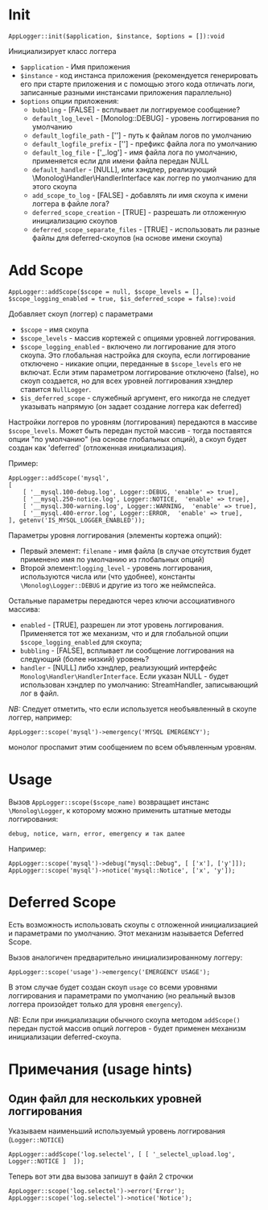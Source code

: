 # Init 

```
AppLogger::init($application, $instance, $options = []):void
```

Инициализирует класс логгера

* `$application` - Имя приложения
* `$instance` - код инстанса приложения (рекомендуется генерировать его при старте приложения и с помощью этого кода отличать логи, записанные разными инстансами приложения параллельно)
* `$options` опции приложения:
    * `bubbling` - [FALSE] - всплывает ли логгируемое сообщение?
    * `default_log_level` - [Monolog::DEBUG] - уровень логгирования по умолчанию
    * `default_logfile_path` - [''] - путь к файлам логов по умолчанию
    * `default_logfile_prefix` - [''] - префикс файла лога по умолчанию
    * `default_log_file` - ['_.log'] - имя файла лога по умолчанию, применяется если для имени файла передан NULL
    * `default_handler` - [NULL], или хэндлер, реализующий \Monolog\Handler\HandlerInterface как логгер по умолчанию для этого скоупа
    * `add_scope_to_log` - [FALSE] - добавлять ли имя скоупа к имени логгера в файле лога?
    * `deferred_scope_creation` - [TRUE] - разрешать ли отложенную инициализацию скоупов
    * `deferred_scope_separate_files` - [TRUE] - использовать ли разные файлы для deferred-скоупов (на основе имени скоупа)   

# Add Scope

```
AppLogger::addScope($scope = null, $scope_levels = [], $scope_logging_enabled = true, $is_deferred_scope = false):void
```

Добавляет скоуп (логгер) с параметрами

* `$scope` - имя скоупа
* `$scope_levels` - массив кортежей с опциями уровней логгирования. 
* `$scope_logging_enabled` - включено ли логгирование для этого скоупа. Это глобальная настройка для скоупа, если логгирование отключено - никакие опции, переданные в `$scope_levels` его не включат. Если этим параметром логгирование отключено (false), но скоуп создается, но для всех уровней логгирования хэндлер ставится `NullLogger`. 
* `$is_deferred_scope` - служебный аргумент, его никогда не следует указывать напрямую (он задает создание логгера как deferred)

Настройки логгеров по уровням (логгирования) передаются в массиве `$scope_levels`. Может быть передан пустой массив - тогда поставятся опции "по умолчанию" (на основе глобальных опций), а скоуп будет создан как 'deferred' (отложенная инициализация). 

Пример:
```
AppLogger::addScope('mysql', 
[
    [ '__mysql.100-debug.log', Logger::DEBUG, 'enable' => true],
    [ '__mysql.250-notice.log', Logger::NOTICE,  'enable' => true],
    [ '__mysql.300-warning.log', Logger::WARNING,  'enable' => true],
    [ '__mysql.400-error.log', Logger::ERROR,  'enable' => true],
], getenv('IS_MYSQL_LOGGER_ENABLED'));
```

Параметры уровня логгирования (элементы кортежа опций):
* Первый элемент: `filename` - имя файла (в случае отсутствия будет применено имя по умолчанию из глобальных опций)
* Второй элемент:`logging_level` - уровень логгирования, используются числа или (что удобнее), константы `\Monolog\Logger::DEBUG` и другие из того же неймспейса.

Остальные параметры передаются через ключи ассоциативного массива:
* `enabled` - [TRUE], разрешен ли этот уровень логгирования. Применяется тот же механизм, что и для глобальной опции `$scope_logging_enabled` для скоупа;
* `bubbling` - [FALSE], всплывает ли сообщение логгирования на следующий (более низкий) уровень?
* `handler` - [NULL] либо хэндлер, реализующий интерфейс `Monolog\Handler\HandlerInterface`. Если указан NULL - будет использован хэндлер по умолчанию: StreamHandler, записывающий лог в файл. 

*NB:* Следует отметить, что если используется необъявленный в скоупе логгер, например:
```
AppLogger::scope('mysql')->emergency('MYSQL EMERGENCY');
```
монолог проспамит этим сообщением по всем объявленным уровням. 

# Usage

Вызов `AppLogger::scope($scope_name)` возвращает инстанс `\Monolog\Logger`, к которому можно применить штатные методы логгирования:
```
debug, notice, warn, error, emergency и так далее
```

Например:
```
AppLogger::scope('mysql')->debug("mysql::Debug", [ ['x'], ['y']]);
AppLogger::scope('mysql')->notice('mysql::Notice', ['x', 'y']);
```

# Deferred Scope

Есть возможность использовать скоупы с отложенной инициализацией и параметрами по умолчанию. Этот механизм называется Deferred Scope.

Вызов аналогичен предварительно инициализированному логгеру:
```
AppLogger::scope('usage')->emergency('EMERGENCY USAGE');
```

В этом случае будет создан скоуп `usage` со всеми уровнями логгирования и параметрами по умолчанию (но реальный вызов логгера произойдет только для уровня `emergency`).

*NB:* Если при инициализации обычного скоупа методом `addScope()` передан пустой массив опций логгеров - будет применен механизм инициализации deferred-скоупа.

# Примечания (usage hints)

## Один файл для нескольких уровней логгирования

Указываем наименьший используемый уровень логгирования (`Logger::NOTICE`) 
```
AppLogger::addScope('log.selectel', [ [ '_selectel_upload.log', Logger::NOTICE ]  ]);
```

Теперь вот эти два вызова запишут в файл 2 строчки 
```
AppLogger::scope('log.selectel')->error('Error');
AppLogger::scope('log.selectel')->notice('Notice');
```




